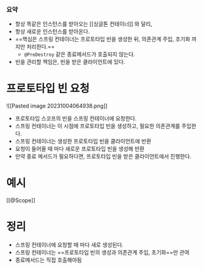 ### 요약
- 항상 똑같은 인스턴스를 받아오는 [[싱글톤 컨테이너]] 와 달리,
- 항상 새로운 인스턴스를 받아온다.
- ==핵심은 스프링 컨테이너는 프로토타입 빈을 생성한 뒤, 의존관계 주입, 초기화 까지만 처리한다.==
	- `@PreDestroy` 같은 종료메서드가 호출되지 않는다.
- 빈을 관리할 책임은, 빈을 받은 클라이언트에 있다.

# 프로토타입 빈 요청
![[Pasted image 20231004064938.png]]
- 프로토타입 스코프의 빈을 스프링 컨테이너에 요청한다.
- 스프링 컨테이너는 이 시점에 프로토타입 빈을 생성하고, 필요한 의존관계를 주입한다.
- 스프링 컨테이너는 생성한 프로토타입 빈을 클라이언트에 반환
- 요청이 들어올 때 마다 새로운 프로토타입 빈을 생성해 반환
- 만약 종료 메서드가 필요하다면, 프로토타입 빈을 받은 클라이언트에서 진행한다.

# 예시
[[@Scope]]

# 정리
- 스프링 컨테이너에 요청할 때 마다 새로 생성된다.
- 스프링 컨테이너는 ==프로토타입 빈의 생성과 의존관계 주입, 초기화==만 관여
- 종료메서드는 직접 호출해야됨
